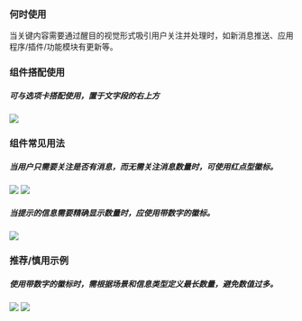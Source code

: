 

### 何时使用

当关键内容需要通过醒目的视觉形式吸引用户关注并处理时，如新消息推送、应用程序/插件/功能模块有更新等。

### 组件搭配使用

##### 可与选项卡搭配使用，置于文字段的右上方

<img src="https://oteam-tdesign-1258344706.cos.ap-guangzhou.myqcloud.com/site/design/%E5%BE%BD%201.png"/>


### 组件常见用法
##### 当用户只需要关注是否有消息，而无需关注消息数量时，可使用红点型徽标。
<img src="https://oteam-tdesign-1258344706.cos.ap-guangzhou.myqcloud.com/site/design/%E5%BE%BD2.png"/>
<img src="https://oteam-tdesign-1258344706.cos.ap-guangzhou.myqcloud.com/site/design/%E5%BE%BD3.png"/>

##### 当提示的信息需要精确显示数量时，应使用带数字的徽标。
<img src="https://oteam-tdesign-1258344706.cos.ap-guangzhou.myqcloud.com/site/design/%E5%BE%BD4.png"/>

### 推荐/慎用示例
##### 使用带数字的徽标时，需根据场景和信息类型定义最长数量，避免数值过多。
<img src="https://oteam-tdesign-1258344706.cos.ap-guangzhou.myqcloud.com/site/design/%E5%BE%BD%E7%AB%A0%205.png"/>
<img src="https://oteam-tdesign-1258344706.cos.ap-guangzhou.myqcloud.com/site/design/%E5%BE%BD%E7%AB%A0%206.png"/>


